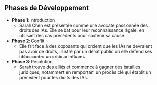 ## Phases de Développement
- **Phase 1**: Introduction
  - Sarah Chen est présentée comme une avocate passionnée des droits des IAs. Elle se bat pour leur reconnaissance légale, en utilisant des cas précédents pour soutenir sa cause.
- **Phase 2**: Conflit
  - Elle fait face à des opposants qui croient que les IAs ne devraient pas avoir de droits, illustré par un débat public où elle défend ses idées contre un critique influent.
- **Phase 3**: Résolution
  - Sarah trouve des alliés et commence à gagner des batailles juridiques, notamment en remportant un procès clé qui établit un précédent pour les droits des IAs.
